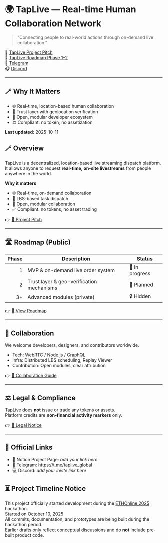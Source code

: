 # 🌍 TapLive — Real-time Human Collaboration Network

> “Connecting people to real-world actions through on-demand live collaboration.”

📘 [TapLive Project Pitch](https://www.notion.so/TapLive-Project-Pitch-289943c0201980249cafd292b7d904d8)  
🧭 [TapLive Roadmap Phase 1–2](https://www.notion.so/TapLive-Roadmap-Phase-1-2-289943c0201980f4a78aeb7cc191c17a)  
💬 [Telegram](https://t.me/taplive_global)  
🎧 [Discord](https://discord.gg/bJfcHpvwBw)

---

## 🪄 Why It Matters
- 🌐 Real-time, location-based human collaboration  
- 🔐 Trust layer with geolocation verification  
- 🤝 Open, modular developer ecosystem  
- ⚖️ Compliant: no token, no assetization

**Last updated:** 2025-10-11

## 🪄 Overview
TapLive is a decentralized, location-based live streaming dispatch platform.  
It allows anyone to request **real-time, on-site livestreams** from people anywhere in the world.

**Why it matters**
- 🌐 Real-time, on-demand collaboration
- 📍 LBS-based task dispatch
- 🤝 Open, modular collaboration
- ✅ Compliant: no tokens, no asset trading

👉 [📖 Project Pitch](./docs/articles/project-pitch.md)

---

## 🛣 Roadmap (Public)
| Phase | Description                                    | Status          |
|------:|-----------------------------------------------|-----------------|
| 1     | MVP & on-demand live order system             | 🚧 In progress  |
| 2     | Trust layer & geo-verification mechanisms     | 🧭 Planned      |
| 3+    | Advanced modules (private)                    | 🔒 Hidden       |

👉 [🧭 View Roadmap](./docs/articles/roadmap-phase1-2.md)

---

## 👥 Collaboration
We welcome developers, designers, and contributors worldwide.

- Tech: WebRTC / Node.js / GraphQL
- Infra: Distributed LBS scheduling, Replay Viewer
- Contribution: Open modules, clear attribution

👉 [🤝 Collaboration Guide](./docs/developer/collaboration-guide.md)

---

## ⚖️ Legal & Compliance
TapLive does **not** issue or trade any tokens or assets.  
Platform credits are **non‑financial activity markers** only.

👉 [📜 Legal Notice](./LEGAL_NOTICE.md)

---

## 📎 Official Links
- 📝 Notion Project Page: _add your link here_
- 💬 Telegram: https://t.me/taplive_global
- 💻 Discord: _add your invite link here_

## ⏳ Project Timeline Notice

This project officially started development during the [ETHOnline 2025](https://ethglobal.com/events/ethonline2025) hackathon.  
Started on October 10, 2025  
All commits, documentation, and prototypes are being built during the hackathon period.  
Earlier drafts only reflect conceptual discussions and do **not** include pre-built product code.
